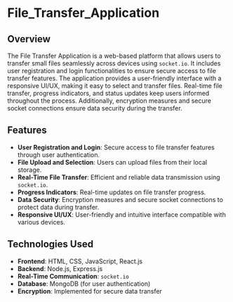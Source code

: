 # File_Transfer_Application

## Overview
The File Transfer Application is a web-based platform that allows users to transfer small files seamlessly across devices using `socket.io`. It includes user registration and login functionalities to ensure secure access to file transfer features. The application provides a user-friendly interface with a responsive UI/UX, making it easy to select and transfer files. Real-time file transfer, progress indicators, and status updates keep users informed throughout the process. Additionally, encryption measures and secure socket connections ensure data security during the transfer.

## Features
- **User Registration and Login**: Secure access to file transfer features through user authentication.
- **File Upload and Selection**: Users can upload files from their local storage.
- **Real-Time File Transfer**: Efficient and reliable data transmission using `socket.io`.
- **Progress Indicators**: Real-time updates on file transfer progress.
- **Data Security**: Encryption measures and secure socket connections to protect data during transfer.
- **Responsive UI/UX**: User-friendly and intuitive interface compatible with various devices.

## Technologies Used
- **Frontend**: HTML, CSS, JavaScript, React.js
- **Backend**: Node.js, Express.js
- **Real-Time Communication**: `socket.io`
- **Database**: MongoDB (for user authentication)
- **Encryption**: Implemented for secure data transfer

